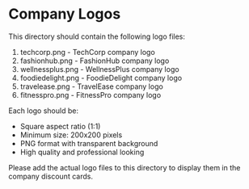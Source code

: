 # Company Logos

This directory should contain the following logo files:

1. techcorp.png - TechCorp company logo
2. fashionhub.png - FashionHub company logo
3. wellnessplus.png - WellnessPlus company logo
4. foodiedelight.png - FoodieDelight company logo
5. travelease.png - TravelEase company logo
6. fitnesspro.png - FitnessPro company logo

Each logo should be:
- Square aspect ratio (1:1)
- Minimum size: 200x200 pixels
- PNG format with transparent background
- High quality and professional looking

Please add the actual logo files to this directory to display them in the company discount cards. 
